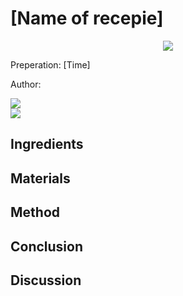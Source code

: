 # [Name of recepie]
<p align="center">
<img src="example.png" />
</p>

Preperation: [Time]

Author:

<a href="https://discord.com"><img src="https://img.shields.io/badge/Discord-Drillenissen%234268-25?style=for-the-badge&logo=discord" /> </a>  
<a href="https://discord.com"><img src="https://img.shields.io/badge/Discord-Eden%237480-25?style=for-the-badge&logo=discord" /> </a>  


## Ingredients

## Materials

## Method

## Conclusion

## Discussion
